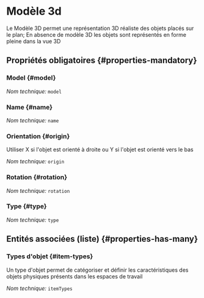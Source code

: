 # Modèle 3d
<!--- THIS FILE IS GENERATED PLEASE DO NOT EDIT IT DIRECTLY --->

Le Modèle 3D permet une représentation 3D réaliste des objets placés sur le plan; En absence de modèle 3D les objets sont représentés en forme pleine dans la vue 3D

<OH code="object3dModel"/>




## Propriétés obligatoires {#properties-mandatory}
    
### Model {#model}



*Nom technique:* ```model```
<PH code="object3dModel:model"/>

### Name {#name}



*Nom technique:* ```name```
<PH code="object3dModel:name"/>

### Orientation {#origin}

Utiliser X si l'objet est orienté à droite ou Y si l'objet est orienté vers le bas

*Nom technique:* ```origin```
<PH code="object3dModel:origin"/>

### Rotation {#rotation}



*Nom technique:* ```rotation```
<PH code="object3dModel:rotation"/>

### Type {#type}



*Nom technique:* ```type```
<PH code="object3dModel:type"/>

    





## Entités associées (liste) {#properties-has-many}

### Types d'objet {#item-types}

Un type d'objet permet de catégoriser et définir les caractéristiques des objets physiques présents dans les espaces de travail

*Nom technique:* ```itemTypes```
<PH code="object3dModel:itemTypes"/>




